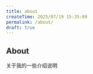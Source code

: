 ```yaml
---
title: about
createTime: 2025/07/19 15:35:09
permalink: /about/
draft: true
---
```


## About

关于我的一些介绍说明
